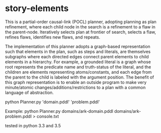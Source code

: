 # story-elements

This is a partial-order causal-link (POCL) planner, adopting planning as plan refinement, where each child node in the
search is a refinement to a flaw in the parent-node. Iteratively selects plan at frontier of search, selects a flaw,
refines flaws, identifies new flaws, and repeats.

The implementation of this planner adopts a graph-based representation such that elements in the plan, such as steps and literals, are themselves subgraphs where each
directed edges connect parent elements to child elements in a hierarchy. For example, a grounded literal is a graph
whose root represents the predicate name and truth-status of the literal, and the children are elements representing
atoms/constants, and each edge from the parent to the child is labeled with the argument position. The benefit of
this graph representation is to enable an outside program to make very minute/atomic changes/additions/restrictions
to a plan with a common language of abstraction.

python Planner.py 'domain.pddl' 'problem.pddl'

Example: python Planner.py domains/ark-domain.pddl domains/ark-problem.pddl > console.txt

tested in python 3.3 and 3.5